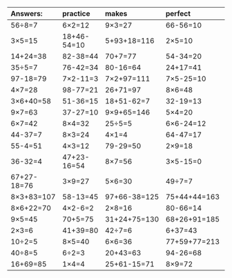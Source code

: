 | Answers: | practice | makes | perfect | ! |
| :--- | :--- | :--- | :--- | :--- |
| 56÷8=7 | 6×2=12 | 9×3=27 | 66-56=10 | 73+26=99 | 
| 3×5=15 | 18+46-54=10 | 5+93+18=116 | 2×5=10 | 12÷4=3 | 
| 14+24=38 | 82-38=44 | 70+7=77 | 54-34=20 | 20÷5=4 | 
| 35÷5=7 | 76-42=34 | 80-16=64 | 24+17=41 | 4×2-7=1 | 
| 97-18=79 | 7×2-11=3 | 7×2+97=111 | 7×5-25=10 | 6+75=81 | 
| 4×7=28 | 98-77=21 | 26+71=97 | 8×6=48 | 3×2=6 | 
| 3×6+40=58 | 51-36=15 | 18+51-62=7 | 32-19=13 | 81-23=58 | 
| 9×7=63 | 37-27=10 | 9×9+65=146 | 5×4=20 | 64÷8=8 | 
| 6×7=42 | 8×4=32 | 25÷5=5 | 6×6-24=12 | 7×2=14 | 
| 44-37=7 | 8×3=24 | 4×1=4 | 64-47=17 | 5×6+88=118 | 
| 55-4=51 | 4×3=12 | 79-29=50 | 2×9=18 | 2×4-6=2 | 
| 36-32=4 | 47+23-16=54 | 8×7=56 | 3×5-15=0 | 4×2=8 | 
| 67+27-18=76 | 3×9=27 | 5×6=30 | 49÷7=7 | 86+76-59=103 | 
| 8×3+83=107 | 58-13=45 | 97+66-38=125 | 75+44+44=163 | 56+60+4=120 | 
| 8×6+22=70 | 4×2-6=2 | 2×8=16 | 80-66=14 | 92+5-27=70 | 
| 9×5=45 | 70+5=75 | 31+24+75=130 | 68+26+91=185 | 76-13=63 | 
| 2×3=6 | 41+39=80 | 42÷7=6 | 6+37=43 | 5×2=10 | 
| 10÷2=5 | 8×5=40 | 6×6=36 | 77+59+77=213 | 9×8=72 | 
| 40÷8=5 | 6÷2=3 | 20+43=63 | 94-26=68 | 14+34=48 | 
| 16+69=85 | 1×4=4 | 25+61-15=71 | 8×9=72 | 74+18=92 | 
